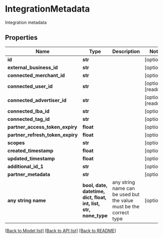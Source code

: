 # IntegrationMetadata

Integration metadata

## Properties
Name | Type | Description | Notes
------------ | ------------- | ------------- | -------------
**id** | **str** |  | [optional] 
**external_business_id** | **str** |  | [optional] 
**connected_merchant_id** | **str** |  | [optional] 
**connected_user_id** | **str** |  | [optional] [readonly] 
**connected_advertiser_id** | **str** |  | [optional] [readonly] 
**connected_lba_id** | **str** |  | [optional] 
**connected_tag_id** | **str** |  | [optional] 
**partner_access_token_expiry** | **float** |  | [optional] 
**partner_refresh_token_expiry** | **float** |  | [optional] 
**scopes** | **str** |  | [optional] 
**created_timestamp** | **float** |  | [optional] 
**updated_timestamp** | **float** |  | [optional] 
**additional_id_1** | **str** |  | [optional] 
**partner_metadata** | **str** |  | [optional] 
**any string name** | **bool, date, datetime, dict, float, int, list, str, none_type** | any string name can be used but the value must be the correct type | [optional]

[[Back to Model list]](../README.md#documentation-for-models) [[Back to API list]](../README.md#documentation-for-api-endpoints) [[Back to README]](../README.md)


